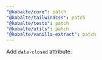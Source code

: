 ```yaml
---
"@kobalte/core": patch
"@kobalte/tailwindcss": patch
"@kobalte/tests": patch
"@kobalte/utils": patch
"@kobalte/vanilla-extract": patch
---
```


Add `data-closed` attribute.
